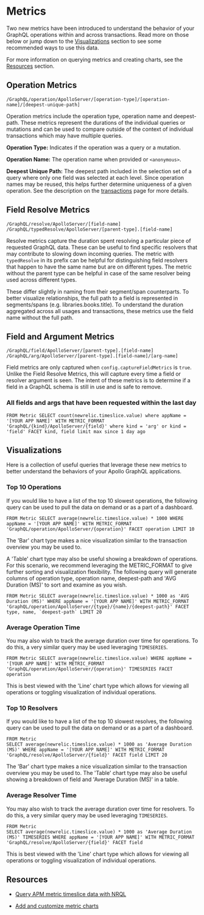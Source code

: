 # Metrics

Two new metrics have been introduced to understand the behavior of your GraphQL operations within and across transactions. Read more on those below or jump down to the [Visualizations](#visualizations) section to see some recommended ways to use this data.

For more information on querying metrics and creating charts, see the [Resources](#resources) section.

## Operation Metrics

`/GraphQL/operation/ApolloServer/[operation-type]/[operation-name]/[deepest-unique-path]`

Operation metrics include the operation type, operation name and deepest-path. These metrics represent the durations of the individual queries or mutations and can be used to compare outside of the context of individual transactions which may have multiple queries.

**Operation Type:** Indicates if the operation was a query or a mutation.

**Operation Name:** The operation name when provided or `<anonymous>`.

**Deepest Unique Path:** The deepest path included in the selection set of a query where only one field was selected at each level. Since operation names may be reused, this helps further determine uniqueness of a given operation. See the description on the [transactions](./transactions.md#deepest-unique-path) page for more details.

## Field Resolve Metrics

`/GraphQL/resolve/ApolloServer/[field-name]`
`/GraphQL/typedResolve/ApolloServer/[parent-type].[field-name]`

Resolve metrics capture the duration spent resolving a particular piece of requested GraphQL data. These can be useful to find specific resolvers that may contribute to slowing down incoming queries. The metric with `typedResolve` in its prefix can be helpful for distinguishing field resolvers that happen to have the same name but are on different types. The metric without the parent type can be helpful in case of the same resolver being used across different types. 

These differ slightly in naming from their segment/span counterparts. To better visualize relationships, the full path to a field is represented in segments/spans (e.g. libraries.books.title). To understand the duration aggregated across all usages and transactions, these metrics use the field name without the full path.

## Field and Argument Metrics

`/GraphQL/field/ApolloServer/[parent-type].[field-name]`
`/GraphQL/arg/ApolloServer/[parent-type].[field-name]/[arg-name]`

Field metrics are only captured when `config.captureFieldMetrics` is `true`.  Unlike the Field Resolve Metrics, this will capture every time a field or resolver argument is seen.
The intent of these metrics is to determine if a field in a GraphQL schema is still in use and is safe to remove.


### All fields and args that have been requested within the last day

```
FROM Metric SELECT count(newrelic.timeslice.value) where appName = '[YOUR APP NAME]' WITH METRIC_FORMAT 'GraphQL/{kind}/ApolloServer/{field}' where kind = 'arg' or kind = 'field' FACET kind, field limit max since 1 day ago 
```

## Visualizations

Here is a collection of useful queries that leverage these new metrics to better understand the behaviors of your Apollo GraphQL applications.

### Top 10 Operations

If you would like to have a list of the top 10 slowest operations, the following query can be used to pull the data on demand or as a part of a dashboard.

```
FROM Metric SELECT average(newrelic.timeslice.value) * 1000 WHERE appName = '[YOUR APP NAME]' WITH METRIC_FORMAT 'GraphQL/operation/ApolloServer/{operation}' FACET operation LIMIT 10
```

The 'Bar' chart type makes a nice visualization similar to the transaction overview you may be used to.

A 'Table' chart type may also be useful showing a breakdown of operations. For this scenario, we recommend leveraging the METRIC_FORMAT to give further sorting and visualization flexibility. The following query will generate columns of operation type, operation name, deepest-path and 'AVG Duration (MS)' to sort and examine as you wish.

```
FROM Metric SELECT average(newrelic.timeslice.value) * 1000 as 'AVG Duration (MS)' WHERE appName = '[YOUR APP NAME]' WITH METRIC_FORMAT 'GraphQL/operation/ApolloServer/{type}/{name}/{deepest-path}' FACET type, name, `deepest-path` LIMIT 20
```

### Average Operation Time

You may also wish to track the average duration over time for operations. To do this, a very similar query may be used leveraging `TIMESERIES`.

```
FROM Metric SELECT average(newrelic.timeslice.value) WHERE appName = '[YOUR APP NAME]' WITH METRIC_FORMAT 'GraphQL/operation/ApolloServer/{operation}' TIMESERIES FACET operation
```

This is best viewed with the 'Line' chart type which allows for viewing all operations or toggling visualization of individual operations.

### Top 10 Resolvers

If you would like to have a list of the top 10 slowest resolves, the following query can be used to pull the data on demand or as a part of a dashboard.

```
FROM Metric
SELECT average(newrelic.timeslice.value) * 1000 as 'Average Duration (MS)' WHERE appName = '[YOUR APP NAME]' WITH METRIC_FORMAT 'GraphQL/resolve/ApolloServer/{field}' FACET field LIMIT 20
```

The 'Bar' chart type makes a nice visualization similar to the transaction overview you may be used to. The 'Table' chart type may also be useful showing a breakdown of field and 'Average Duration (MS)' in a table.

### Average Resolver Time

You may also wish to track the average duration over time for resolvers. To do this, a very similar query may be used leveraging `TIMESERIES`.

```
FROM Metric
SELECT average(newrelic.timeslice.value) * 1000 as 'Average Duration (MS)' TIMESERIES WHERE appName = '[YOUR APP NAME]' WITH METRIC_FORMAT 'GraphQL/resolve/ApolloServer/{field}' FACET field
```

This is best viewed with the 'Line' chart type which allows for viewing all operations or toggling visualization of individual operations.

## Resources

* [Query APM metric timeslice data with NRQL](https://docs.newrelic.com/docs/query-your-data/nrql-new-relic-query-language/nrql-query-tutorials/query-apm-metric-timeslice-data-nrql)

* [Add and customize metric charts](https://docs.newrelic.com/docs/insights/use-insights-ui/manage-dashboards/add-customize-metric-charts)
